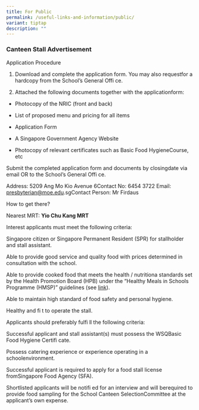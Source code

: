 ```yaml
---
title: For Public
permalink: /useful-links-and-information/public/
variant: tiptap
description: ""
---
```

<h3>Canteen Stall Advertisement</h3>
<p>Application Procedure</p>
<ol data-tight="true" class="tight">
<li>
<p>Download and complete the application form. You may also requestfor a
hardcopy from the School’s General Offi ce.</p>
</li>
<li>
<p>Attached the following documents together with the applicationform:</p>
</li>
</ol>
<ul data-tight="true" class="tight">
<li>
<p>Photocopy of the NRIC (front and back)</p>
</li>
<li>
<p>List of proposed menu and pricing for all items</p>
</li>
<li>
<p>Application Form</p>
</li>
<li>
<p>A Singapore Government Agency Website</p>
</li>
<li>
<p>Photocopy of relevant certificates such as Basic Food HygieneCourse, etc</p>
</li>
</ul>
<p></p>
<p>Submit the completed application form and documents by closingdate via
email OR to the School’s General Offi ce.</p>
<p>Address: 5209 Ang Mo Kio Avenue 6Contact No: 6454 3722 Email: <a href="mailto:presbyterian@moe.edu" rel="noopener noreferrer nofollow" target="_blank">presbyterian@moe.edu</a>.sgContact
Person: Mr Firdaus</p>
<p>How to get there?</p>
<p>Nearest MRT: <strong>Yio Chu Kang MRT</strong>
</p>
<p>Interest applicants must meet the following criteria:</p>
<p>Singapore citizen or Singapore Permanent Resident (SPR) for stallholder
and stall assistant.</p>
<p>Able to provide good service and quality food with prices determined in
consultation with the school.</p>
<p>Able to provide cooked food that meets the health / nutritiona standards
set by the Health Promotion Board (HPB) under the “Healthy Meals in Schools
Programme (HMSP)” guidelines (see <a href="https://www.hpb.gov.sg/schools/school-programmes/healthy-meals-in-schools-programme" rel="noopener noreferrer nofollow" target="_blank">link</a>).</p>
<p>Able to maintain high standard of food safety and personal hygiene.</p>
<p>Healthy and fi t to operate the stall.</p>
<p>Applicants should preferably fulfi ll the following criteria:</p>
<p>Successful applicant and stall assistant(s) must possess the WSQBasic
Food Hygiene Certifi cate.</p>
<p>Possess catering experience or experience operating in a schoolenvironment.</p>
<p>Successful applicant is required to apply for a food stall license fromSingapore
Food Agency (SFA).</p>
<p>Shortlisted applicants will be notifi ed for an interview and will berequired
to provide food sampling for the School Canteen SelectionCommittee at the
applicant’s own expense.</p>
